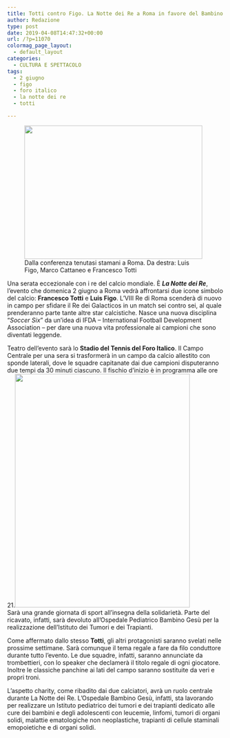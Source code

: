 ```yaml
---
title: Totti contro Figo. La Notte dei Re a Roma in favore del Bambino Gesù
author: Redazione
type: post
date: 2019-04-08T14:47:32+00:00
url: /?p=11070
colormag_page_layout:
  - default_layout
categories:
  - CULTURA E SPETTACOLO
tags:
  - 2 giugno
  - figo
  - foro italico
  - la notte dei re
  - totti

---
```

<figure id="attachment_147887" aria-describedby="caption-attachment-147887" style="width: 413px" class="wp-caption alignleft"><img decoding="async" loading="lazy" class="wp-image-147887" src="https://www.serieanews.com/wp-content/uploads/2019/04/IMG-5624-1024x768.jpg" alt="" width="413" height="309" /><figcaption id="caption-attachment-147887" class="wp-caption-text">Dalla conferenza tenutasi stamani a Roma. Da destra: Luis Figo, Marco Cattaneo e Francesco Totti</figcaption></figure>

Una serata eccezionale con i re del calcio mondiale. È _**La Notte dei Re**_, l’evento che domenica 2 giugno a Roma vedrà affrontarsi due icone simbolo del calcio: **Francesco Totti** e **Luis Figo**. L’VIII Re di Roma scenderà di nuovo in campo per sfidare il Re dei Galacticos in un match sei contro sei, al quale prenderanno parte tante altre star calcistiche. Nasce una nuova disciplina “_Soccer Six_” da un’idea di IFDA – International Football Development Association – per dare una nuova vita professionale ai campioni che sono diventati leggende.

Teatro dell’evento sarà lo **Stadio del Tennis del Foro Italico**. Il Campo Centrale per una sera si trasformerà in un campo da calcio allestito con sponde laterali, dove le squadre capitanate dai due campioni disputeranno due tempi da 30 minuti ciascuno. Il fischio d’inizio è in programma alle ore 21.<img decoding="async" loading="lazy" class="alignright wp-image-11073 " src="https://progressonline.it/wp-content/uploads/2019/04/IMG-5622-e1554734905769-768x1024.jpg" alt="" width="406" height="541" />  
Sarà una grande giornata di sport all’insegna della solidarietà. Parte del ricavato, infatti, sarà devoluto all’Ospedale Pediatrico Bambino Gesù per la realizzazione dell’Istituto dei Tumori e dei Trapianti.

Come affermato dallo stesso **Totti**, gli altri protagonisti saranno svelati nelle prossime settimane. Sarà comunque il tema regale a fare da filo conduttore durante tutto l’evento. Le due squadre, infatti, saranno annunciate da trombettieri, con lo speaker che declamerà il titolo regale di ogni giocatore. Inoltre le classiche panchine ai lati del campo saranno sostituite da veri e propri troni.

L’aspetto charity, come ribadito dai due calciatori, avrà un ruolo centrale durante La Notte dei Re. L’Ospedale Bambino Gesù, infatti, sta lavorando per realizzare un Istituto pediatrico dei tumori e dei trapianti dedicato alle cure dei bambini e degli adolescenti con leucemie, linfomi, tumori di organi solidi, malattie ematologiche non neoplastiche, trapianti di cellule staminali emopoietiche e di organi solidi.